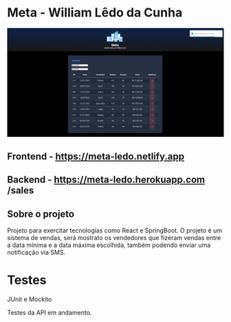 # Meta - William Lêdo da Cunha

<img src="frontend\src\assets\img\sistema.jpg"/>

## Frontend - https://meta-ledo.netlify.app
## Backend - https://meta-ledo.herokuapp.com  /sales


## Sobre o projeto

Projeto para exercitar tecnologias como React e SpringBoot. O projeto é um sistema de vendas, será mostrato os vendedores que fizeram vendas entre a data mínima e a data máxima escolhida, também podendo enviar uma notificação via SMS.

# Testes

JUnit e Mockito

Testes da API em andamento.
